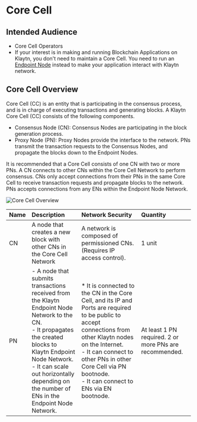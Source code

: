# Core Cell

## Intended Audience  <a id="intended-audience"></a>

- Core Cell Operators
- If your interest is in making and running Blockchain Applications on Klaytn, you don't need to maintain a Core Cell. You need to run an [Endpoint Node](../endpoint-node/endpoint-node.md) instead to make your application interact with Klaytn network.

## Core Cell Overview <a id="core-cell-overview"></a>

Core Cell (CC) is an entity that is participating in the consensus process, and is in charge of executing transactions and generating blocks.
A Klaytn Core Cell (CC) consists of the following components.

- Consensus Node (CN): Consensus Nodes are participating in the block generation process.
- Proxy Node (PN): Proxy Nodes provide the interface to the network. PNs transmit the transaction requests to the Consensus Nodes, and propagate the blocks down to the Endpoint Nodes.

It is recommended that a Core Cell consists of one CN with two or more PNs.
A CN connects to other CNs within the Core Cell Network to perform consensus.
CNs only accept connections from their PNs in the same Core Cell to receive transaction requests and propagate blocks to the network.
PNs accepts connections from any ENs within the Endpoint Node Network.

![Core Cell Overview](/img/nodes/cn_set.png)

| Name | Description                                                                                                                                                                                                                                                                                                             | Network Security                                                                                                                                                                                                                                                                                                                 | Quantity                                                                               |
| :--- | :---------------------------------------------------------------------------------------------------------------------------------------------------------------------------------------------------------------------------------------------------------------------------------------------------------------------- | :------------------------------------------------------------------------------------------------------------------------------------------------------------------------------------------------------------------------------------------------------------------------------------------------------------------------------- | :------------------------------------------------------------------------------------- |
| CN   | A node that creates a new block with other CNs in the Core Cell Network                                                                                                                                                                                                                                                 | A network is composed of permissioned CNs. (Requires IP access control).                                                                                                                                                                                                      | 1 unit                                                                                 |
| PN   | - A node that submits transactions received from the Klaytn Endpoint Node Network to the CN. <br/>- It propagates the created blocks to Klaytn Endpoint Node Network. <br/>- It can scale out horizontally depending on the number of ENs in the Endpoint Node Network. | * It is connected to the CN in the Core Cell, and its IP and Ports are required to be public to accept connections from other Klaytn nodes on the Internet. <br/>- It can connect to other PNs in other Core Cell via PN bootnode. <br/>- It can connect to ENs via EN bootnode. | At least 1 PN required. 2 or more PNs are recommended. |
